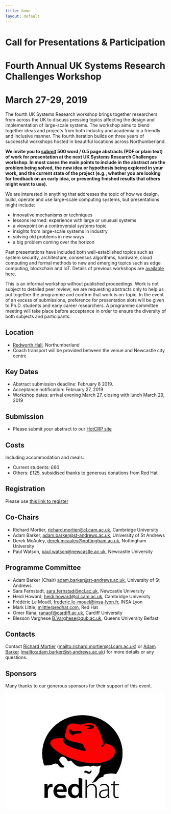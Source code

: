 ```yaml
---
title: home
layout: default
---
```


#                     Call for Presentations & Participation
#              Fourth Annual UK Systems Research Challenges Workshop
#                              March 27-29, 2019

The fourth UK Systems Research workshop brings together researchers from across the UK to discuss pressing topics affecting the design and implementation of large-scale systems. The workshop aims to blend together ideas and projects from both industry and academia in a friendly and inclusive manner. The fourth iteration builds on three years of successful workshops hosted in beautiful locations across Northumberland. 

**We invite you to [submit](https://hotcrp.uksystems.org/) 500 word / 0.5 page abstracts (PDF or plain text) of work for presentation at the next UK Systems Research Challenges workshop. In most cases the main points to include in the abstract are the problem being solved, the new idea or hypothesis being explored in your work, and the current state of the project (e.g., whether you are looking for feedback on an early idea, or presenting finished results that others might want to use).**

We are interested in anything that addresses the topic of how we design, build, operate and use large-scale computing systems, but presentations might include: 

- innovative mechanisms or techniques
- lessons learned: experience with large or unusual systems
- a viewpoint on a controversial systems topic
- insights from large-scale systems in industry
- solving old problems in new ways
- a big problem coming over the horizon

Past presentations have included both well-established topics such as system security, architecture, consensus algorithms, hardware, cloud computing and formal methods to new and emerging topics such as edge computing, blockchain and IoT. Details of previous workshops are [available here](/workshop).


This is an informal workshop without published proceedings. Work is not subject to detailed peer review; we are requesting abstracts only to help us put together the programme and confirm that work is on-topic. In the event of an excess of submissions, preference for presentation slots will be given to Ph.D. students and early career researchers. A programme committee meeting will take place before acceptance in order to ensure the diversity of both subjects and participants.

Location
--------
- [Redworth Hall](https://www.thecairncollection.co.uk/hotels/the-redworth-hall/), Northumberland
- Coach transport will be provided between the venue and Newcastle city centre

Key Dates
---------

- Abstract submission deadline: February 8 2019.
- Acceptance notification: February 27, 2019
- Workshop dates: arrival evening March 27, closing with lunch March 29, 2019

Submission
----------

- Please submit your abstract to our [HotCRP site](https://hotcrp.uksystems.org/)

Costs
-----

Including accommodation and meals:
- Current students: £60
- Others: £125, subsidised thanks to generous donations from Red Hat

Registration
------------

Please use [this link to register](https://webstore.ncl.ac.uk/conferences-and-events/faculty-of-science-agriculture-engineering/school-of-computing/4th-annual-uk-systems-research-challenges-workshop)

Co-Chairs
---------

- Richard Mortier, <richard.mortier@cl.cam.ac.uk>, Cambridge University
- Adam Barker, <adam.barker@st-andrews.ac.uk>, University of St Andrews
- Derek McAuley, <derek.mcauley@nottingham.ac.uk>, Nottingham University
- Paul Watson, <paul.watson@newcastle.ac.uk>, Newcastle University

Programme Committee
-------------------

- Adam Barker (Chair) <adam.barker@st-andrews.ac.uk>, University of St Andrews
- Sara Fernstadt, <sara.fernstad@ncl.ac.uk>, Newcastle University
- Heidi Howard, <heidi.howard@cl.cam.ac.uk>, Cambridge University
- Frédéric Le Mouël, <frederic.le-mouel@insa-lyon.fr>, INSA Lyon
- Mark Little, <mlittle@redhat.com>, Red Hat
- Omer Rana, <ranaof@cardiff.ac.uk>, Cardiff University
- Blesson Varghese <B.Varghese@qub.ac.uk>, Queens University Belfast


Contacts
--------

Contact [Richard Mortier][mort] (<mailto:richard.mortier@cl.cam.ac.uk>) or [Adam Barker][barker] (<mailto:adam.barker@st-andrews.ac.uk>) for more details or any questions.

[mort]: http://mort.io/
[barker]: http://www.adambarker.org

Sponsors
--------

Many thanks to our generous sponsors for their support of this event.

![Red Hat](/images/redhat.png)

